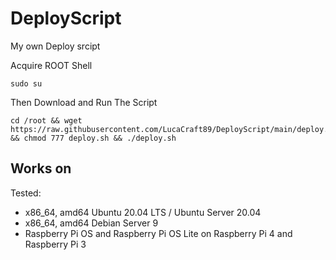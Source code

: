 # DeployScript
My own Deploy srcipt

Acquire ROOT Shell
```
sudo su 
```
Then Download and Run The Script
```
cd /root && wget https://raw.githubusercontent.com/LucaCraft89/DeployScript/main/deploy.sh && chmod 777 deploy.sh && ./deploy.sh
```

## Works on
Tested:
- x86_64, amd64 Ubuntu 20.04 LTS / Ubuntu Server 20.04
- x86_64, amd64 Debian Server 9
- Raspberry Pi OS and Raspberry Pi OS Lite on Raspberry Pi 4 and Raspberry Pi 3
